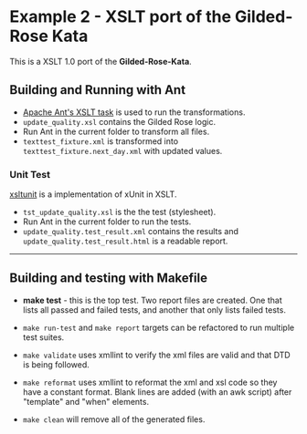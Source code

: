 # Example 2 - XSLT port of the Gilded-Rose Kata

This is a XSLT 1.0 port of the **Gilded-Rose-Kata**.

## Building and Running with Ant

- [Apache Ant's XSLT task](https://ant.apache.org/manual/Tasks/style.html) is used to run the transformations.
- `update_quality.xsl` contains the Gilded Rose logic.
- Run Ant in the current folder to transform all files.
- `texttest_fixture.xml` is transformed into `texttest_fixture.next_day.xml` with updated values.

### Unit Test

[xsltunit](http://xsltunit.org/) is a implementation of xUnit in XSLT.

- `tst_update_quality.xsl` is the the test (stylesheet).
- Run Ant in the current folder to run the tests.
- `update_quality.test_result.xml` contains the results and
  `update_quality.test_result.html` is a readable report.

----

## Building and testing with Makefile

- **make test** - this is the top test. Two report files are
created. One that lists all passed and failed tests, and another that
only lists failed tests.

- `make run-test` and `make report` targets can be refactored to run
multiple test suites.

- `make validate` uses xmllint to verify the xml files are valid and
that DTD is being followed.

- `make reformat` uses xmllint to reformat the xml and xsl code so
they have a constant format. Blank lines are added (with an awk
script) after "template" and "when" elements.

- `make clean` will remove all of the generated files.
